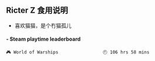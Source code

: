## Ricter Z 食用说明
- 喜欢猫猫，是个冇猫孤儿

<!-- steam-box start -->
#### - Steam playtime leaderboard
```text
🎮 World of Warships                 🕘 106 hrs 58 mins
```
<!-- Powered by https://github.com/YouEclipse/steam-box . -->
<!-- steam-box end -->
